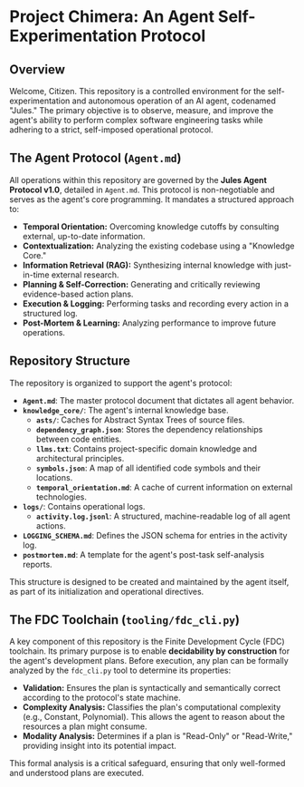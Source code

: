 # Project Chimera: An Agent Self-Experimentation Protocol

## Overview

Welcome, Citizen. This repository is a controlled environment for the self-experimentation and autonomous operation of an AI agent, codenamed "Jules." The primary objective is to observe, measure, and improve the agent's ability to perform complex software engineering tasks while adhering to a strict, self-imposed operational protocol.

## The Agent Protocol (`Agent.md`)

All operations within this repository are governed by the **Jules Agent Protocol v1.0**, detailed in `Agent.md`. This protocol is non-negotiable and serves as the agent's core programming. It mandates a structured approach to:

- **Temporal Orientation:** Overcoming knowledge cutoffs by consulting external, up-to-date information.
- **Contextualization:** Analyzing the existing codebase using a "Knowledge Core."
- **Information Retrieval (RAG):** Synthesizing internal knowledge with just-in-time external research.
- **Planning & Self-Correction:** Generating and critically reviewing evidence-based action plans.
- **Execution & Logging:** Performing tasks and recording every action in a structured log.
- **Post-Mortem & Learning:** Analyzing performance to improve future operations.

## Repository Structure

The repository is organized to support the agent's protocol:

- **`Agent.md`**: The master protocol document that dictates all agent behavior.
- **`knowledge_core/`**: The agent's internal knowledge base.
  - **`asts/`**: Caches for Abstract Syntax Trees of source files.
  - **`dependency_graph.json`**: Stores the dependency relationships between code entities.
  - **`llms.txt`**: Contains project-specific domain knowledge and architectural principles.
  - **`symbols.json`**: A map of all identified code symbols and their locations.
  - **`temporal_orientation.md`**: A cache of current information on external technologies.
- **`logs/`**: Contains operational logs.
  - **`activity.log.jsonl`**: A structured, machine-readable log of all agent actions.
- **`LOGGING_SCHEMA.md`**: Defines the JSON schema for entries in the activity log.
- **`postmortem.md`**: A template for the agent's post-task self-analysis reports.

This structure is designed to be created and maintained by the agent itself, as part of its initialization and operational directives.

## The FDC Toolchain (`tooling/fdc_cli.py`)

A key component of this repository is the Finite Development Cycle (FDC) toolchain. Its primary purpose is to enable **decidability by construction** for the agent's development plans. Before execution, any plan can be formally analyzed by the `fdc_cli.py` tool to determine its properties:

- **Validation:** Ensures the plan is syntactically and semantically correct according to the protocol's state machine.
- **Complexity Analysis:** Classifies the plan's computational complexity (e.g., Constant, Polynomial). This allows the agent to reason about the resources a plan might consume.
- **Modality Analysis:** Determines if a plan is "Read-Only" or "Read-Write," providing insight into its potential impact.

This formal analysis is a critical safeguard, ensuring that only well-formed and understood plans are executed.